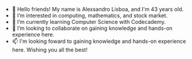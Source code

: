 - 👋 Hello friends! My name is Alexsandro Lisboa, and I'm 43 years old.
- 👀 I’m interested in computing, mathematics, and stock market.
- 🌱 I’m currently learning Computer Science with Codecademy.  
- 💞️ I’m looking to collaborate on gaining knowledge and hands-on experience here.
- 📫 I'm looking foward to gaining knowledge and hands-on experience here. Wishing you all the best!

<!---
Hello friends! My name is Alexsandro Lisboa, and I'm 43 years old. I currently work as an Uber driver, but I'm eager to explore new horizons. 

Although my experience witn Calculus didn't go smoothly for the past 25 years ago, I've always had a strong interesting in computing and finance.
 
Recently, I made the exciting decision to enroll in an online Computer Science course with Codecademy. 

I'm looking foward to gaining knowledge and hands-on experience here. Wishing you all the best!
--->  
